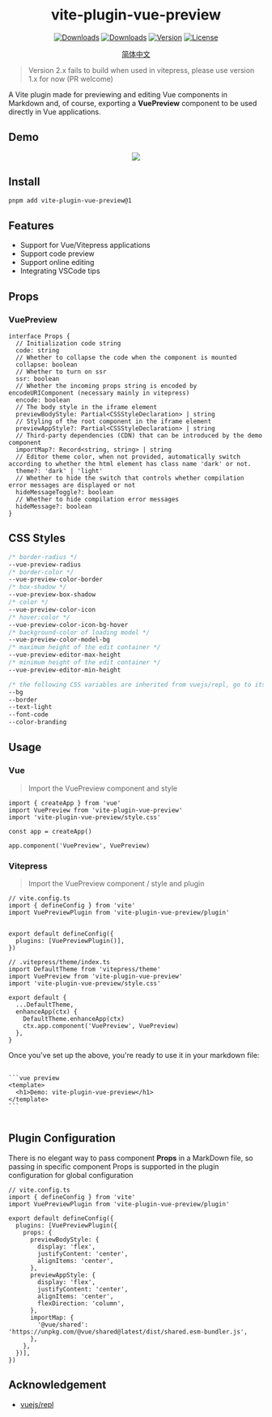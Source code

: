 <h1 align="center">vite-plugin-vue-preview</h1>

<p align="center">
  <a href="https://github.com/liting-yes/vite-plugin-vue-preview"><img src="https://img.shields.io/github/stars/liting-yes/vite-plugin-vue-preview" alt="Downloads"></a>
  <a href="https://www.npmjs.com/package/vite-plugin-vue-preview"><img src="https://img.shields.io/npm/dm/vite-plugin-vue-preview" alt="Downloads"></a>
  <a href="https://www.npmjs.com/package/vite-plugin-vue-preview"><img src="https://img.shields.io/npm/v/vite-plugin-vue-preview" alt="Version"></a>
  <a href="https://www.npmjs.com/package/vite-plugin-vue-preview"><img src="https://img.shields.io/npm/l/vite-plugin-vue-preview" alt="License"></a>
</p>

<p align="center">
  <a href="./README.zh-CN.md">简体中文</a>
</p>

> Version 2.x fails to build when used in vitepress, please use version 1.x for now (PR welcome)

A Vite plugin made for previewing and editing Vue components in Markdown and, of course, exporting a **VuePreview** component to be used directly in Vue applications.

## Demo

<p align="center">
  <img src="./public/demo.gif" />
</p>

## Install

```bash
pnpm add vite-plugin-vue-preview@1
```

## Features

- Support for Vue/Vitepress applications
- Support code preview
- Support online editing
- Integrating VSCode tips

## Props

### VuePreview

```TS
interface Props {
  // Initialization code string
  code: string
  // Whether to collapse the code when the component is mounted
  collapse: boolean
  // Whether to turn on ssr
  ssr: boolean
  // Whether the incoming props string is encoded by encodeURIComponent (necessary mainly in vitepress)
  encode: boolean
  // The body style in the iframe element
  previewBodyStyle: Partial<CSSStyleDeclaration> | string
  // Styling of the root component in the iframe element
  previewAppStyle?: Partial<CSSStyleDeclaration> | string
  // Third-party dependencies (CDN) that can be introduced by the demo component
  importMap?: Record<string, string> | string
  // Editor theme color, when not provided, automatically switch according to whether the html element has class name 'dark' or not.
  theme?: 'dark' | 'light'
  // Whether to hide the switch that controls whether compilation error messages are displayed or not
  hideMessageToggle?: boolean
  // Whether to hide compilation error messages
  hideMessage?: boolean
}
```

## CSS Styles

```CSS
/* border-radius */
--vue-preview-radius
/* border-color */
--vue-preview-color-border
/* box-shadow */
--vue-preview-box-shadow
/* color */
--vue-preview-color-icon
/* hover:color */
--vue-preview-color-icon-bg-hover
/* background-color of loading model */
--vue-preview-color-model-bg
/* maximum height of the edit container */
--vue-preview-editor-max-height
/* minimum height of the edit container */
--vue-preview-editor-min-height

/* the following CSS variables are inherited from vuejs/repl, go to its code repository for more details */
--bg
--border
--text-light
--font-code
--color-branding
```

## Usage

### Vue

> Import the VuePreview component and style

```TS
import { createApp } from 'vue'
import VuePreview from 'vite-plugin-vue-preview'
import 'vite-plugin-vue-preview/style.css'

const app = createApp()

app.component('VuePreview', VuePreview)
```

### Vitepress

> Import the VuePreview component / style and plugin

```TS
// vite.config.ts
import { defineConfig } from 'vite'
import VuePreviewPlugin from 'vite-plugin-vue-preview/plugin'


export default defineConfig({
  plugins: [VuePreviewPlugin()],
})

// .vitepress/theme/index.ts
import DefaultTheme from 'vitepress/theme'
import VuePreview from 'vite-plugin-vue-preview'
import 'vite-plugin-vue-preview/style.css'

export default {
  ...DefaultTheme,
  enhanceApp(ctx) {
    DefaultTheme.enhanceApp(ctx)
    ctx.app.component('VuePreview', VuePreview)
  },
}
```

Once you've set up the above, you're ready to use it in your markdown file:

<pre>
  <code>
&#96;&#96;&#96;vue preview
&lt;template&gt;
  &lt;h1&gt;Demo: vite-plugin-vue-preview&lt;/h1&gt;
&lt;/template&gt;
&#96;&#96;&#96;
  </code>
</pre>

## Plugin Configuration

There is no elegant way to pass component **Props** in a MarkDown file, so passing in specific component Props is supported in the plugin configuration for global configuration

```TS
// vite.config.ts
import { defineConfig } from 'vite'
import VuePreviewPlugin from 'vite-plugin-vue-preview/plugin'

export default defineConfig({
  plugins: [VuePreviewPlugin({
    props: {
      previewBodyStyle: {
        display: 'flex',
        justifyContent: 'center',
        alignItems: 'center',
      },
      previewAppStyle: {
        display: 'flex',
        justifyContent: 'center',
        alignItems: 'center',
        flexDirection: 'column',
      },
      importMap: {
        '@vue/shared': 'https://unpkg.com/@vue/shared@latest/dist/shared.esm-bundler.js',
      },
    },
  })],
})
```

## Acknowledgement

- [vuejs/repl](https://github.com/vuejs/repl)
